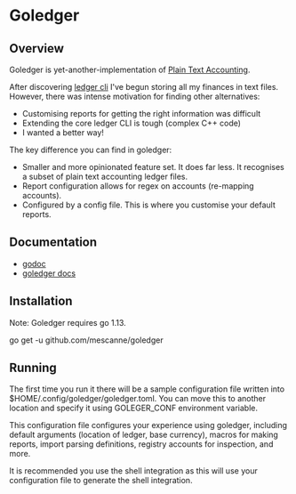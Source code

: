 
# Goledger

## Overview

Goledger is yet-another-implementation of [Plain Text Accounting](https://plaintextaccounting.org/).

After discovering [ledger cli](https://ledger-cli.org) I've begun storing all my finances in text files.
However, there was intense motivation for finding other alternatives:
  * Customising reports for getting the right information was difficult
  * Extending the core ledger CLI is tough (complex C++ code)
  * I wanted a better way!

The key difference you can find in goledger:
 * Smaller and more opinionated feature set. It does far less. It recognises a subset of
   plain text accounting ledger files.
 * Report configuration allows for regex on accounts (re-mapping accounts).
 * Configured by a config file. This is where you customise your default reports.

## Documentation
 * [godoc](https://godoc.org/github.com/mescanne/goledger)
 * [goledger docs](docs/goledger.md)

## Installation

Note: Goledger requires go 1.13.

  go get -u github.com/mescanne/goledger

## Running

The first time you run it there will be a sample configuration file
written into $HOME/.config/goledger/goledger.toml. You can
move this to another location and specify it using GOLEGER_CONF 
environment variable.

This configuration file configures your experience using goledger,
including default arguments (location of ledger, base currency),
macros for making reports, import parsing definitions, registry
accounts for inspection, and more.

It is recommended you use the shell integration as this will use
your configuration file to generate the shell integration.
